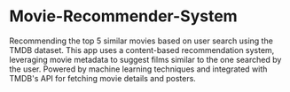 # Movie-Recommender-System
Recommending the top 5 similar movies based on user search using the TMDB dataset. This app uses a content-based recommendation system, leveraging movie metadata to suggest films similar to the one searched by the user. Powered by machine learning techniques and integrated with TMDB's API for fetching movie details and posters.
